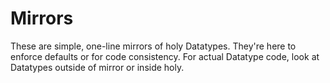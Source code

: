 # Mirrors

These are simple, one-line mirrors of holy Datatypes. They're here to enforce defaults or for code consistency. For
actual Datatype code, look at Datatypes outside of mirror or inside holy.
